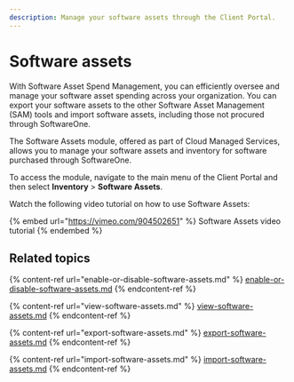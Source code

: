 ```yaml
---
description: Manage your software assets through the Client Portal.
---
```


# Software assets

With Software Asset Spend Management, you can efficiently oversee and manage your software asset spending across your organization. You can export your software assets to the other Software Asset Management (SAM) tools and import software assets, including those not procured through SoftwareOne.

The Software Assets module, offered as part of Cloud Managed Services, allows you to manage your software assets and inventory for software purchased through SoftwareOne.&#x20;

To access the module, navigate to the main menu of the Client Portal and then select **Inventory** > **Software Assets**.

Watch the following video tutorial on how to use Software Assets:

{% embed url="https://vimeo.com/904502651" %}
Software Assets video tutorial
{% endembed %}

## Related topics

{% content-ref url="enable-or-disable-software-assets.md" %}
[enable-or-disable-software-assets.md](enable-or-disable-software-assets.md)
{% endcontent-ref %}

{% content-ref url="view-software-assets.md" %}
[view-software-assets.md](view-software-assets.md)
{% endcontent-ref %}

{% content-ref url="export-software-assets.md" %}
[export-software-assets.md](export-software-assets.md)
{% endcontent-ref %}

{% content-ref url="import-software-assets.md" %}
[import-software-assets.md](import-software-assets.md)
{% endcontent-ref %}
